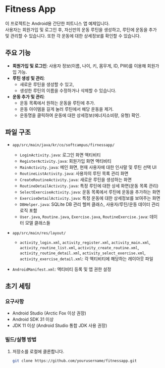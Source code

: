 # Fitness App

이 프로젝트는 Android용 간단한 피트니스 앱 예제입니다.  
사용자는 회원가입 및 로그인 후, 자신만의 운동 루틴을 생성하고, 루틴에 운동을 추가 및 관리할 수 있습니다. 또한 각 운동에 대한 상세정보를 확인할 수 있습니다.

## 주요 기능

- **회원가입 및 로그인**: 사용자 정보(이름, 나이, 키, 몸무게, ID, PW)를 이용해 회원가입 가능.
- **루틴 생성 및 관리**: 
  - 새로운 루틴을 생성할 수 있고, 
  - 생성한 루틴의 이름을 수정하거나 삭제할 수 있습니다.
- **운동 추가 및 관리**: 
  - 운동 목록에서 원하는 운동을 루틴에 추가.
  - 운동 아이템을 길게 눌러 루틴에서 해당 운동을 제거.
  - 운동명을 클릭하여 운동에 대한 상세정보(에너지소비량, 유형) 확인.

## 파일 구조

- `app/src/main/java/kr/co/softcampus/firnessapp/`
  - `LoginActivity.java`: 로그인 화면 액티비티
  - `RegisterActivity.java`: 회원가입 화면 액티비티
  - `MainActivity.java`: 메인 화면, 현재 사용자에 대한 인사말 및 루틴 선택 UI
  - `RoutineListActivity.java`: 사용자의 루틴 목록 관리 화면
  - `CreateRoutineActivity.java`: 새로운 루틴을 생성하는 화면
  - `RoutineDetailActivity.java`: 특정 루틴에 대한 상세 화면(운동 목록 관리)
  - `SelectExerciseActivity.java`: 운동 목록에서 루틴에 운동을 추가하는 화면
  - `ExerciseDetailActivity.java`: 특정 운동에 대한 상세정보를 보여주는 화면
  - `DBHelper.java`: SQLite DB 관리 헬퍼 클래스, 사용자/루틴/운동 데이터 관리 로직 포함
  - `User.java`, `Routine.java`, `Exercise.java`, `RoutineExercise.java`: 데이터 모델 클래스들
  
- `app/src/main/res/layout/`
  - `activity_login.xml`, `activity_register.xml`, `activity_main.xml`, `activity_routine_list.xml`, `activity_create_routine.xml`, `activity_routine_detail.xml`, `activity_select_exercise.xml`, `activity_exercise_detail.xml`: 각 액티비티에 해당하는 레이아웃 파일
  
- `AndroidManifest.xml`: 액티비티 등록 및 앱 권한 설정


## 초기 세팅

### 요구사항
- Android Studio (Arctic Fox 이상 권장)
- Android SDK 31 이상
- JDK 11 이상 (Android Studio 통합 JDK 사용 권장)

### 빌드/실행 방법
1. 저장소를 로컬에 클론합니다.
   ```bash
   git clone https://github.com/yourusername/fitnessapp.git
